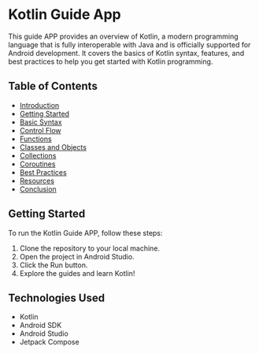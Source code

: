 # Kotlin Guide App

This guide APP provides an overview of Kotlin, a modern programming language that is fully interoperable
with Java and is officially supported for Android development. It covers the basics of Kotlin
syntax, features, and best practices to help you get started with Kotlin programming.

## Table of Contents
- [Introduction](app/src/main/assets/guides/section1_introduction.md)
- [Getting Started](app/src/main/assets/guides/section2_getting_started.md)
- [Basic Syntax](app/src/main/assets/guides/section3_basic_syntax.md)
- [Control Flow](app/src/main/assets/guides/section4_control_flow.md)
- [Functions](app/src/main/assets/guides/section5_functions.md)
- [Classes and Objects](app/src/main/assets/guides/section6_classes_and_objects.md)
- [Collections](app/src/main/assets/guides/section7_collections.md)
- [Coroutines](app/src/main/assets/guides/section8_coroutines.md)
- [Best Practices](app/src/main/assets/guides/section9_best_practices.md)
- [Resources](app/src/main/assets/guides/section10_resources.md)
- [Conclusion](app/src/main/assets/guides/section11_conclusion.md)

## Getting Started
To run the Kotlin Guide APP, follow these steps:
1. Clone the repository to your local machine.
2. Open the project in Android Studio.
3. Click the Run button.
4. Explore the guides and learn Kotlin!


## Technologies Used
- Kotlin
- Android SDK
- Android Studio
- Jetpack Compose
